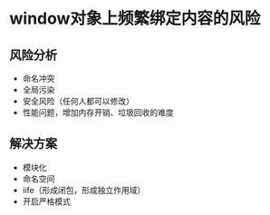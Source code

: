 # window对象上频繁绑定内容的风险

## 风险分析

- 命名冲突
- 全局污染
- 安全风险（任何人都可以修改）
- 性能问题，增加内存开销、垃圾回收的难度

## 解决方案

- 模块化
- 命名空间
- iife（形成闭包，形成独立作用域）
- 开启严格模式